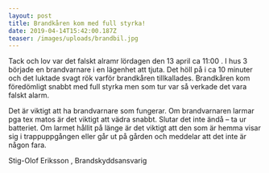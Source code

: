 ```yaml
---
layout: post
title: Brandkåren kom med full styrka!
date: 2019-04-14T15:42:00.187Z
teaser: /images/uploads/brandbil.jpg
---
```

Tack och lov var det falskt alramr lördagen den 13 april ca 11:00. I hus 3 började en brandvarnare i en lägenhet att tjuta.   Det höll på i ca 10 minuter och det luktade svagt rök varför brandkåren tillkallades.  Brandkåren kom föredömligt snabbt med full styrka men som tur var så verkade det vara falskt alarm.

Det är viktigt att ha brandvarnare som fungerar.  Om brandvarnaren larmar pga tex matos är det viktigt att vädra snabbt.  Slutar det inte ändå – ta ur batteriet.  Om larmet hållit på länge är det viktigt att den som är hemma visar sig i trappuppgången eller går ut på gården och meddelar att det inte är någon fara.

Stig-Olof Eriksson, Brandskyddsansvarig
